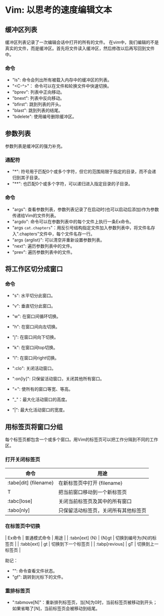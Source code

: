 # Vim: 以思考的速度编辑文本

## 缓冲区列表

缓冲区列表记录了一次编辑会话中打开的所有的文件。
在vim中，我们编辑的不是真实的文件，而是缓冲区。首先将文件读入缓冲区，然后修改以后再写回到文件中。
### 命令
+ "ls": 命令会列出所有被载入内存中的缓冲区的列表。
+ "<C-^>"： 命令可以在文件和轮换文件中快速切换。
+ "bprev": 列表中正向移动。
+ "bnext": 列表中反向移动。
+ "bfirst": 跳到列表的开头。
+ "blast": 跳到列表的结尾。
+ "bdelete": 使用编号删除缓冲区。

## 参数列表

参数列表是缓冲区的强力补充。
### 通配符
+ "*":
  符号用于匹配0个或多个字符，但它的范围局限于指定的目录，而不会递归到其子目录。
+ "**": 也匹配0个或多个字符，可以递归进入指定目录的子目录。

### 命令
+ "args": 查看参数列表，参数列表记录了在启动时(也可以启动后添加)作为参数传递给Vim的文件列表。
+ "argdo": 命令可以在参数列表中的每个文件上执行一条Ex命令。
+ "args `cat.chapters`"：用反引号结构指定文件加入参数列表中，将文件名存入".chapters"文件中，每个文件名存一行。
+ "args {arglist}": 可以清空并重新设置参数列表。
+ "next": 遍历参数列表中的文件。
+ "prev": 遍历参数列表中的文件。

## 将工作区切分成窗口

### 命令
+ "<C-w>s": 水平切分此窗口。
+ "<C-w>v": 垂直切分此窗口。
+ "<C-w>w": 在窗口间循环切换。
+ "<C-w>h": 在窗口间向左切换。
+ "<C-w>j": 在窗口间向下切换。
+ "<C-w>k": 在窗口间top切换。
+ "<C-w>l": 在窗口间right切换。
+ ":clo": 关闭活动窗口。
+ ":on[ly]": 只保留活动窗口，关闭其他所有窗口。

+ "<C-w>=": 使所有的窗口等宽、等高。
+ "<C-w>\_"：最大化活动窗口的高度。
+ "<C-w>|": 最大化活动窗口的宽度。

## 用标签页将窗口分组

每个标签页都包含一个或多个窗口。用Vim的标签页可以把工作分隔到不同的工作区。

### 打开关闭标签页

|命令|用途|
|----|----
| :tabe[dit] {filename} | 在新标签页中打开 {filename} |
| <C-w>T | 把当前窗口移动到一个新标签页 
| :tabc[lose] | 关闭当前标签页及其中的所有窗口 |
| :tabo[nly] | 只保留活动标签页，关闭所有其他标签页 |

### 在标签页中切换

| Ex命令 | 普通模式命令 | 用途 |
| :tabn[ext] {N} | {N}gt | 切换到编号为{N}的标签页 |
| :tabb[ext] | gt | 切换到下一个标签页 |
| :tabp[revious] | gT | 切换到上一标签页 |

助记：
+ "<C-g>": 命令查看文件状态。
+ "gf": 跳转到光标下的文件。

### 重排标签页

+ ":tabmove[N]"：重新排列标签页，当[N]为0时，当前标签页被移动到开头；如果省略了[N]，当前标签页会被移动到结尾。
